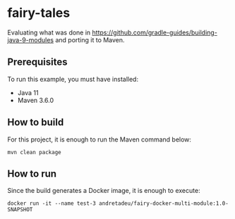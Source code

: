 # fairy-tales

Evaluating what was done in https://github.com/gradle-guides/building-java-9-modules and porting it to Maven.

## Prerequisites

To run this example, you must have installed:

- Java 11
- Maven 3.6.0

## How to build

For this project, it is enough to run the Maven command below:

```{bash}
mvn clean package
```

## How to run

Since the build generates a Docker image, it is enough to execute:

```{bash}
docker run -it --name test-3 andretadeu/fairy-docker-multi-module:1.0-SNAPSHOT
```